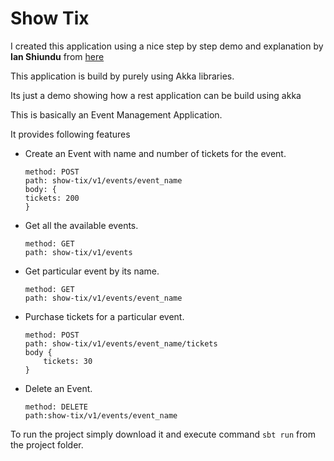 # Show Tix

I created this application using a nice step by step demo and explanation by **Ian Shiundu** from [here](https://medium.com/@ian.shiundu/building-a-fully-functional-rest-service-using-akka-actors-8b5c12978380)

This application is build by purely using Akka libraries.

Its just a demo showing how a rest application can be build using akka

This is basically an Event Management Application.

It provides following features
 - Create an Event with name and number of tickets for the event.
    ```
    method: POST
    path: show-tix/v1/events/event_name
    body: {
    tickets: 200
    }
    ```
     
 - Get all the available events.
    ```
    method: GET
    path: show-tix/v1/events
    ```
    
 - Get particular event by its name.
    ```
    method: GET
    path: show-tix/v1/events/event_name
    ```
 - Purchase tickets for a particular event.
    ```
    method: POST
    path: show-tix/v1/events/event_name/tickets
    body {
        tickets: 30
    }
    ```
 - Delete an Event.
    ```
    method: DELETE
    path:show-tix/v1/events/event_name
    ```
    
To run the project simply download it and execute command `sbt run` from the project folder.